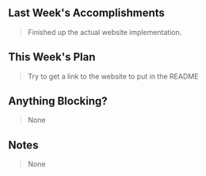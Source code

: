 ## Last Week's Accomplishments

> Finished up the actual website implementation.

## This Week's Plan

> Try to get a link to the website to put in the README

## Anything Blocking?

> None

## Notes
 
> None
